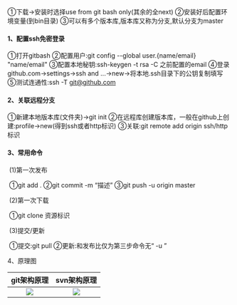 ①下载->安装时选择use from git bash only(其余的全next)   ②安装好后配置环境变量(到bin目录)   ③可以有多个版本库,版本库又称为分支,默认分支为master

#### 1、配置ssh免密登录

①打开gitbash   ②配置用户:git config --global user.{name/email} "name/email"   ③配置本地秘钥:ssh-keygen -t rsa -C 之前配置的email   ④登录github.com->settings->ssh and ...->new->将本地.ssh目录下的公钥复制填写   ⑤测试连通性:ssh -T git@github.com

#### 2、关联远程分支

①新建本地版本库(文件夹)->git init   ②在远程库创建版本库，一般在github上创建:profile->new(得到ssh或者http标识)   ③关联:git remote add origin ssh/http标识

#### 3、常用命令

​    (1)第一次发布 

​    ①git add .   ②git commit -m “描述”   ③git push -u origin master

​    (2)第一次下载

​    ①git clone 资源标识   

​    (3)提交/更新

​    ①提交:git pull   ②更新:和发布比仅为第三步命令无“ -u ”

4、原理图

|           git架构原理           |           svn架构原理           |
| :-----------------------------: | :-----------------------------: |
| ![](D:\jim\typora\tool\git.png) | ![](D:\jim\typora\tool\svn.png) |





